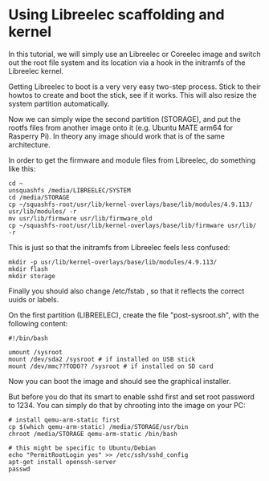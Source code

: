 Using Libreelec scaffolding and kernel
=====================================

In this tutorial, we will simply use an Libreelec or Coreelec image and switch out the root file system and its location via a hook in the initramfs of the Libreelec kernel. 

Getting Libreelec to boot is a very very easy two-step process. Stick to their howtos to create and boot the stick, see if it works. This will also resize the system partition automatically.

Now we can simply wipe the second partition (STORAGE), and put the rootfs files from another image onto it (e.g. Ubuntu MATE arm64 for Rasperry Pi). In theory any image should work that is of the same architecture.

In order to get the firmware and module files from Libreelec, do something like this:

```
cd ~
unsquashfs /media/LIBREELEC/SYSTEM
cd /media/STORAGE
cp ~/squashfs-root/usr/lib/kernel-overlays/base/lib/modules/4.9.113/ usr/lib/modules/ -r
mv usr/lib/firmware usr/lib/firmware_old
cp ~/squashfs-root/usr/lib/kernel-overlays/base/lib/firmware usr/lib/ -r
```

This is just so that the initramfs from Libreelec feels less confused:
```
mkdir -p usr/lib/kernel-overlays/base/lib/modules/4.9.113/
mkdir flash
mkdir storage
```

Finally you should also change /etc/fstab , so that it reflects the correct uuids or labels.


On the first partition (LIBREELEC), create the file "post-sysroot.sh", with the following content:

```
#!/bin/bash

umount /sysroot
mount /dev/sda2 /sysroot # if installed on USB stick
mount /dev/mmc??TODO?? /sysroot # if installed on SD card
```

Now you can boot the image and should see the graphical installer.

But before you do that its smart to enable sshd first and set root password to 1234. You can simply do that by chrooting into the image on your PC:

```
# install qemu-arm-static first
cp $(which qemu-arm-static) /media/STORAGE/usr/bin
chroot /media/STORAGE qemu-arm-static /bin/bash

# this might be specific to Ubuntu/Debian
echo "PermitRootLogin yes" >> /etc/ssh/sshd_config
apt-get install openssh-server
passwd
```

